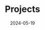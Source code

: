 ---
title: 'Projects'
date: 2024-05-19
type: landing

design:
  spacing: '5rem'

sections:
  - block: collection
    content:
      title: Selected Projects
      text: >
        Welcome to the project gallery. Here you can see a variety of projects compiled from
        school, personal, and professional work to get inspired! Projects titled with * are group projects.
      filters:
        folders:
          - project
      sort:
        by: weight
        order: asc

      filter_button:
        - name: All
          tag: '*'
        - name: School
          tag: School
        - name: Personal
          tag: Personal
      filter_default: 0

    design:
      view: article-grid
      fill_image: false
      columns: 3
---